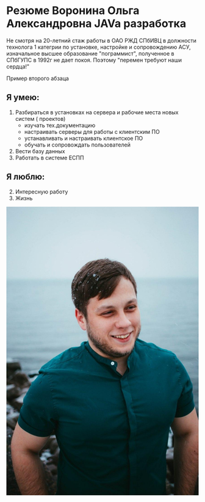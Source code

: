 # Резюме Воронина Ольга Александровна JAVa разработка

Не смотря на 20-летний стаж работы в ОАО РЖД СПбИВЦ в должности технолога 1 категрии по установке, настройке и сопровождению АСУ, 
изначальное высшее образование "пограммист", полученное в СПбГУПС в 1992г не дает покоя. 
Поэтому "перемен требуют наши сердца!"

Пример второго абзаца

## Я умею:

1. Разбираться в установках на сервера и рабочие места новых систем ( проектов)
    - изучать тех.документацию
    - настраивать серверы для работы с клиентским ПО
    - устанавливать и настраивать клиентское ПО
    - обучать и сопровождать пользователей
1. Вести базу данных
1. Работать в системе ЕСПП

## Я люблю:
2. Интересную работу
2. Жизнь

![Не мое Фото для примера](./img/out1.png)
